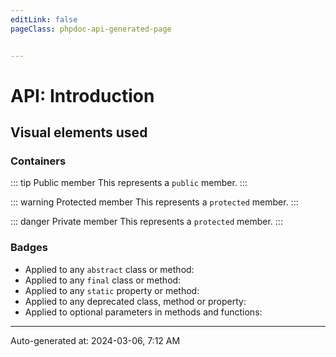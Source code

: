```yaml
---
editLink: false
pageClass: phpdoc-api-generated-page


---
```


# API: Introduction

## Visual elements used

### Containers

::: tip Public member
This represents a `public` member.
:::

::: warning Protected member
This represents a `protected` member.
:::

::: danger Private member
This represents a `protected` member.
:::

### Badges

- Applied to any `abstract` class or method: <Badge text="abstract" />
- Applied to any `final` class or method: <Badge text="final" />
- Applied to any `static` property or method: <Badge text="static" type="warn"/>
- Applied to any deprecated class, method or property: <Badge text="deprecated" type="error"/>
- Applied to optional parameters in methods and functions: <Badge text="optional" type="warn"/>


--------

<div class="page-edit">
    <div class="last-updated">
        <span class="prefix">Auto-generated at: </span>
        <span class="time">2024-03-06, 7:12 AM</span>
    </div>
</div>



